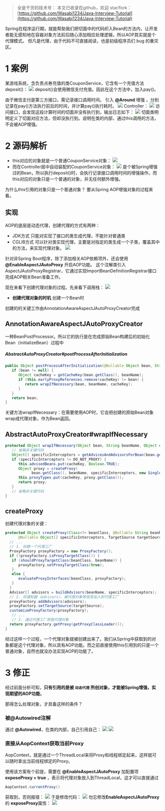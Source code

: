 > 全是干货的技术号：
> 本文已收录在github，欢迎 star/fork：
> [https://github.com/Wasabi1234/Java-Interview-Tutorial](https://github.com/Wasabi1234/Java-Interview-Tutorial)

Spring在程序运行期，就能帮助我们把切面中的代码织入Bean的方法内，让开发者能无感知地在容器对象方法前后随心添加相应处理逻辑，所以AOP其实就是个代理模式。
但凡是代理，由于代码不可直接阅读，也是初级程序员们 bug 的重灾区。
#  1 案例
某游戏系统，含负责点券充值的类CouponService，它含有一个充值方法deposit()：
![](https://img-blog.csdnimg.cn/d92cc2a3908e4c0f8468ef42440bb940.png?x-oss-process=image/watermark,type_ZHJvaWRzYW5zZmFsbGJhY2s,shadow_50,text_Q1NETiBASmF2YUVkZ2Uu,size_20,color_FFFFFF,t_70,g_se,x_16)
deposit()会使用微信支付充值。因此在这个方法中，加入pay()。

由于微信支付是第三方接口，需记录接口调用时间。
引入 **@Around** 增强 ，分别记录在pay()方法执行前后的时间，并计算pay()执行耗时。
![](https://img-blog.csdnimg.cn/82ec220929644cc7b751b148279a9c92.png?x-oss-process=image/watermark,type_ZHJvaWRzYW5zZmFsbGJhY2s,shadow_50,text_Q1NETiBASmF2YUVkZ2Uu,size_20,color_FFFFFF,t_70,g_se,x_16)
Controller：
![](https://img-blog.csdnimg.cn/815d2b60a2ad49e888132a0da33fdbad.png?x-oss-process=image/watermark,type_ZHJvaWRzYW5zZmFsbGJhY2s,shadow_50,text_Q1NETiBASmF2YUVkZ2Uu,size_20,color_FFFFFF,t_70,g_se,x_16)
访问接口，会发现这段计算时间的切面并没有执行到，输出日志如下：
![](https://img-blog.csdnimg.cn/36db9a5c4f584a6098a9f65be4a76646.png)
切面类明明定义了切面对应方法，但却没执行到。说明在类的内部，通过this调用的方法，不会被AOP增强。
# 2 源码解析
- this对应的对象就是一个普通CouponService对象：
![](https://img-blog.csdnimg.cn/cfb4ccb9412c4f28baba84a0ff75f5b8.png?x-oss-process=image/watermark,type_ZHJvaWRzYW5zZmFsbGJhY2s,shadow_50,text_Q1NETiBASmF2YUVkZ2Uu,size_20,color_FFFFFF,t_70,g_se,x_16)
- 而在Controller层中自动装配的CouponService对象：
![](https://img-blog.csdnimg.cn/24bcddfe649c427cad718d9e0a7fadea.png?x-oss-process=image/watermark,type_ZHJvaWRzYW5zZmFsbGJhY2s,shadow_50,text_Q1NETiBASmF2YUVkZ2Uu,size_20,color_FFFFFF,t_70,g_se,x_16)
是个被Spring增强过的Bean，所以执行deposit()时，会执行记录接口调用时间的增强操作。而this对应的对象只是一个普通的对象，并无任何额外增强。

为什么this引用的对象只是一个普通对象？
要从Spring AOP增强对象的过程来看。
## 实现
AOP的底层是动态代理，创建代理的方式有两种：
- JDK方式
只能对实现了接口的类生成代理，不能针对普通类
- CGLIB方式
可以针对类实现代理，主要是对指定的类生成一个子类，覆盖其中的方法，来实现代理对象。
![](https://img-blog.csdnimg.cn/ddb123e788dc47e083433f5ccd24ce3a.png?x-oss-process=image/watermark,type_ZHJvaWRzYW5zZmFsbGJhY2s,shadow_50,text_Q1NETiBASmF2YUVkZ2Uu,size_20,color_FFFFFF,t_70,g_se,x_16)

针对非Spring Boot程序，除了添加相关AOP依赖项外，还会使用 **@EnableAspectJAutoProxy** 开启AOP功能。
这个注解类引入AspectJAutoProxyRegistrar，它通过实现ImportBeanDefinitionRegistrar接口完成AOP相关Bean准备工作。

现在来看下创建代理对象的过程。先来看下调用栈：
![](https://img-blog.csdnimg.cn/44c0f0955fa74569abd9baa3496a07a8.png?x-oss-process=image/watermark,type_ZHJvaWRzYW5zZmFsbGJhY2s,shadow_50,text_Q1NETiBASmF2YUVkZ2Uu,size_20,color_FFFFFF,t_70,g_se,x_16)
- **创建代理对象的时机**
创建一个Bean时

创建的的关键工作由AnnotationAwareAspectJAutoProxyCreator完成
## AnnotationAwareAspectJAutoProxyCreator
一种BeanPostProcessor。所以它的执行是在完成原始Bean构建后的初始化Bean（initializeBean）过程中
##### AbstractAutoProxyCreator#postProcessAfterInitialization
```java
public Object postProcessAfterInitialization(@Nullable Object bean, String beanName) {
   if (bean != null) {
      Object cacheKey = getCacheKey(bean.getClass(), beanName);
      if (this.earlyProxyReferences.remove(cacheKey) != bean) {
         return wrapIfNecessary(bean, beanName, cacheKey);
      }
   }
   return bean;
}
```
关键方法wrapIfNecessary：在需要使用AOP时，它会把创建的原始Bean对象wrap成代理对象，作为Bean返回。
## AbstractAutoProxyCreator#wrapIfNecessary
```java
protected Object wrapIfNecessary(Object bean, String beanName, Object cacheKey) {
   // 省略非关键代码
   Object[] specificInterceptors = getAdvicesAndAdvisorsForBean(bean.getClass(), beanName, null);
   if (specificInterceptors != DO_NOT_PROXY) {
      this.advisedBeans.put(cacheKey, Boolean.TRUE);
      Object proxy = createProxy(
            bean.getClass(), beanName, specificInterceptors, new SingletonTargetSource(bean));
      this.proxyTypes.put(cacheKey, proxy.getClass());
      return proxy;
   }
   // 省略非关键代码 
}
```
## createProxy
创建代理对象的关键：
```java
protected Object createProxy(Class<?> beanClass, @Nullable String beanName,
      @Nullable Object[] specificInterceptors, TargetSource targetSource) {
  // ...
  // 1. 创建一个代理工厂
  ProxyFactory proxyFactory = new ProxyFactory();
  if (!proxyFactory.isProxyTargetClass()) {
   if (shouldProxyTargetClass(beanClass, beanName)) {
      proxyFactory.setProxyTargetClass(true);
   }
   else {
      evaluateProxyInterfaces(beanClass, proxyFactory);
   }
  }
  Advisor[] advisors = buildAdvisors(beanName, specificInterceptors);
  // 2. 将通知器（advisors）、被代理对象等信息加入到代理工厂
  proxyFactory.addAdvisors(advisors);
  proxyFactory.setTargetSource(targetSource);
  customizeProxyFactory(proxyFactory);
   // ...
   // 3. 通过代理工厂获取代理对象
  return proxyFactory.getProxy(getProxyClassLoader());
}
```
经过这样一个过程，一个代理对象就被创建出来了。我们从Spring中获取到的对象都是这个代理对象，所以具有AOP功能。而之前直接使用this引用到的只是一个普通对象，自然也就没办法实现AOP的功能了。
# 3 修正
经过前面分析可知，**只有引用的是被 `动态代理` 所创对象，才能被Spring增强，实现期望的AOP功能**。

那得怎么处理对象，才具备这样的条件？
### 被@Autowired注解
通过 **@Autowired**，在类的内部，自己引用自己：
![](https://img-blog.csdnimg.cn/6c83d422014c47588a10659ebef5e4ae.png?x-oss-process=image/watermark,type_ZHJvaWRzYW5zZmFsbGJhY2s,shadow_50,text_Q1NETiBASmF2YUVkZ2Uu,size_20,color_FFFFFF,t_70,g_se,x_16)
![](https://img-blog.csdnimg.cn/c4ba19274d3e457a8705790e9ef7d94f.png?x-oss-process=image/watermark,type_ZHJvaWRzYW5zZmFsbGJhY2s,shadow_50,text_Q1NETiBASmF2YUVkZ2Uu,size_18,color_FFFFFF,t_70,g_se,x_16)

### 直接从AopContext获取当前Proxy
AopContext，就是通过一个ThreadLocal来将Proxy和线程绑定起来，这样就可以随时拿出当前线程绑定的Proxy。

使用该方案有个前提，需要在 **@EnableAspectJAutoProxy** 加配置项 **exposeProxy = true** ，表示将代理对象放入到ThreadLocal，这才可以直接通过 
```java
AopContext.currentProxy()
```
获取到，否则报错：
![](https://img-blog.csdnimg.cn/8af06b17823a4c8dbec6ca6238807d92.png?x-oss-process=image/watermark,type_ZHJvaWRzYW5zZmFsbGJhY2s,shadow_50,text_Q1NETiBASmF2YUVkZ2Uu,size_20,color_FFFFFF,t_70,g_se,x_16)
于是修改代码：
![](https://img-blog.csdnimg.cn/562eef29a2bb416c85b378a754ef0257.png?x-oss-process=image/watermark,type_ZHJvaWRzYW5zZmFsbGJhY2s,shadow_50,text_Q1NETiBASmF2YUVkZ2Uu,size_20,color_FFFFFF,t_70,g_se,x_16)
勿忘修改**EnableAspectJAutoProxy** 的 **exposeProxy**属性：
![](https://img-blog.csdnimg.cn/11175d6f95ab462a8d444cca182493d3.png?x-oss-process=image/watermark,type_ZHJvaWRzYW5zZmFsbGJhY2s,shadow_50,text_Q1NETiBASmF2YUVkZ2Uu,size_20,color_FFFFFF,t_70,g_se,x_16)